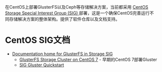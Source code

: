 在CentOS上部署GlusterFS以及Ceph等存储解决方案，当前都采用 [CentOS Storage Special Interest Group (SIG) ](https://wiki.centos.org/SpecialInterestGroup/Storage) 部署，这是一个确保CentOS完善运行不同存储解决方案的整体架构。提供了软件仓库以及文档支持。

# CentOS SIG文档

* [Documentation home for GlusterFS in Storage SIG](https://wiki.centos.org/SpecialInterestGroup/Storage/Gluster)
    * [GlusterFS Storage Cluster on CentOS 7](https://wiki.centos.org/HowTos/GlusterFSonCentOS) - 早期的CentOS 7部署Gluster
    * [SIG Gluster Quickstart](https://wiki.centos.org/SpecialInterestGroup/Storage/gluster-Quickstart)
